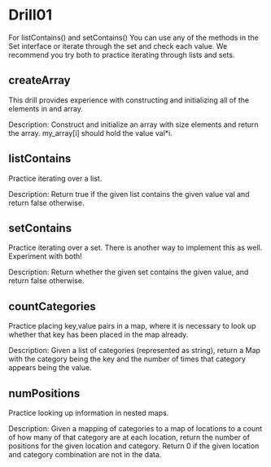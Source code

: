 # Drill01

For listContains() and setContains() You can use any of the methods in the Set interface 
or iterate through the set and check each value.  We recommend you try both to practice iterating through
lists and sets.

## createArray

This drill provides experience with constructing and initializing all of the elements in and array.

Description:
Construct and initialize an array with size elements and return the array. my_array[i] should 
hold the value val*i.

## listContains

Practice iterating over a list.

Description:
Return true if the given list contains the given value val and return false otherwise.

## setContains

Practice iterating over a set.  There is another way to implement this as well.
Experiment with both!

Description: 
Return whether the given set contains the given value, and return false otherwise.

## countCategories

Practice placing key,value pairs in a map, where it is necessary to look up whether
that key has been placed in the map already.

Description:
Given a list of categories (represented as string), return a Map with the category
being the key and the number of times that category appears being the value.

## numPositions

Practice looking up information in nested maps.

Description:
Given a mapping of categories to a map of locations to a count of how many of that
category are at each location, return the number of positions for the given location and
category. Return 0 if the given location and category combination are not in the data.

